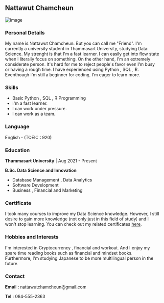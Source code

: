 ## Nattawut Chamcheun
![image](https://img.in.th/images/565e0a3cc9abe8e5c4b394b5ce57f940.jpg)


### Personal Details

My name is Nattawut Chamcheun. But you can call me "Friend". I'm currently a university student in Thammasart University, studying Data Science. My strenght is that I'm a fast learner. I can easily get into flow state when I literally focus on something. On the other hand, I'm an extremely considerate person. It's hard for me to reject people's favor even I'm busy or having a rough time. I have experienced using Python , SQL , R. Eventhough I'm still a beginner for coding, I'm eager to learn more.

### Skills

- Basic Python , SQL , R Programming
- I'm a fast learner.
- I can work under pressure.
- I can work as a team.

### Language
  
English - (TOEIC : 920)

### Education
  
**Thammasart University** | Aug 2021 - Present
   
**B.Sc. Data Science and Innovation**
   
- Database Management , Data Analytics
- Software Development
- Business , Financial and Marketing

### Certificate

I took many courses to improve my Data Science knowledge.
However, I still desire to gain more knowledge (not only just in this field of study) and I won't stop learning.
You can check out my related certificates [here](https://drive.google.com/drive/u/0/folders/1YldtjG_ri4yjCcnyNDO431PY4XQo3ioj).
 
### Hobbies and Interests

I'm interested in Cryptocurrency , financial and workout.
And I enjoy my spare time reading books such as financial and mindset books.
Furthermore, I'm studying Japanese to be more multilingual person in the future.

### Contact

**Email** : nattawutchamcheun@gmail.com

**Tel** : 084-555-2363

